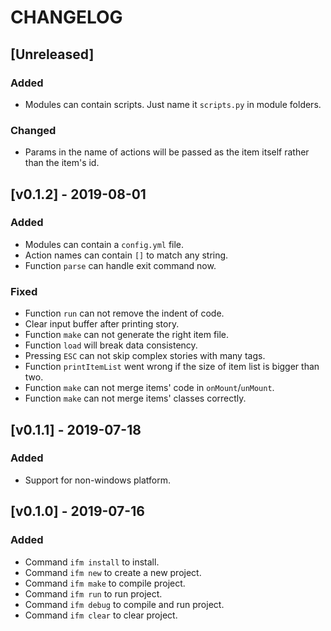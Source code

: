# CHANGELOG

## [Unreleased]

### Added

- Modules can contain scripts. Just name it `scripts.py` in module folders.

### Changed

- Params in the name of actions will be passed as the item itself rather than the item's id.

## [v0.1.2] - 2019-08-01

### Added

- Modules can contain a `config.yml` file.
- Action names can contain `[]` to match any string.
- Function `parse` can handle exit command now.

### Fixed

- Function `run` can not remove the indent of code.
- Clear input buffer after printing story.
- Function `make` can not generate the right item file.
- Function `load` will break data consistency.
- Pressing `ESC` can not skip complex stories with many tags.
- Function `printItemList` went wrong if the size of item list is bigger than two.
- Function `make` can not merge items' code in `onMount`/`unMount`.
- Function `make` can not merge items' classes correctly.

## [v0.1.1] - 2019-07-18

### Added

- Support for non-windows platform. 

## [v0.1.0] - 2019-07-16

### Added

- Command `ifm install` to install.
- Command `ifm new` to create a new project.
- Command `ifm make` to compile project.
- Command `ifm run` to run project.
- Command `ifm debug` to compile and run project.
- Command `ifm clear` to clear project.